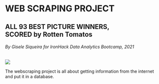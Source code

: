 # WEB SCRAPING PROJECT

## ALL 93 BEST PICTURE WINNERS, <br /> SCORED by Rotten Tomatos

###### By Gisele Siqueira for IronHack Data Analytics Bootcamp, 2021


![](https://media.giphy.com/media/d9qKRrl9JE2QM/giphy.gif)

The webscraping project is all about getting information from the internet and put it in a database.

